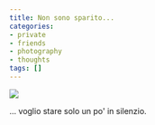 ```yaml
---
title: Non sono sparito...
categories:
- private
- friends
- photography
- thoughts
tags: []
---
```

[![]({{site.url}}/images/luciano.jpg)]({{site.url}}/images/luciano.jpg)

... voglio stare solo un po' in silenzio.

